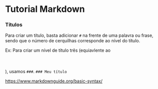 # Tutorial Markdown

### Títulos
Para criar um título, basta adicionar ```#``` na frente de uma palavra ou frase, sendo que o número de cerquilhas corresponde ao nível do título. 

Ex: Para criar um nível de título três (equiavlente ao <pre><h3></pre>), usamos ```###```. ```### Meu título```

https://www.markdownguide.org/basic-syntax/
